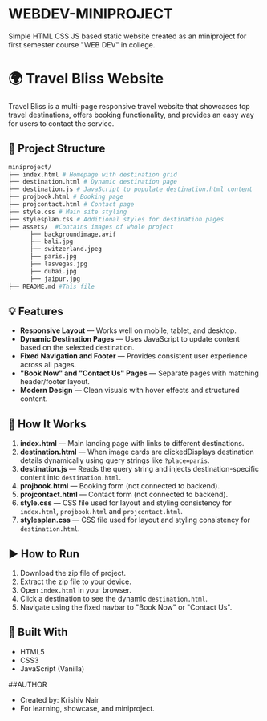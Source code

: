 # WEBDEV-MINIPROJECT
Simple HTML CSS JS based static website created as an miniproject for first semester course "WEB DEV" in college.

# 🌍 Travel Bliss Website

Travel Bliss is a multi-page responsive travel website that showcases top travel destinations, offers booking functionality, and provides an easy way for users to contact the service.

## 📁 Project Structure
```bash
miniproject/
├── index.html # Homepage with destination grid
├── destination.html # Dynamic destination page
├── destination.js # JavaScript to populate destination.html content
├── projbook.html # Booking page
├── projcontact.html # Contact page
├── style.css # Main site styling
├── stylesplan.css # Additional styles for destination pages
├── assets/  #Contains images of whole project
      ├── backgroundimage.avif
      ├── bali.jpg
      ├── switzerland.jpeg
      ├── paris.jpg
      ├── lasvegas.jpg
      ├── dubai.jpg
      ├── jaipur.jpg
├── README.md #This file
```
## 💡 Features

- **Responsive Layout** — Works well on mobile, tablet, and desktop.
- **Dynamic Destination Pages** — Uses JavaScript to update content based on the selected destination.
- **Fixed Navigation and Footer** — Provides consistent user experience across all pages.
- **"Book Now" and "Contact Us" Pages** — Separate pages with matching header/footer layout.
- **Modern Design** — Clean visuals with hover effects and structured content.

## 🔧 How It Works

1. **index.html** — Main landing page with links to different destinations.
2. **destination.html** — When image cards are clickedDisplays destination details dynamically using query strings like `?place=paris`. 
3. **destination.js** — Reads the query string and injects destination-specific content into `destination.html`.
4. **projbook.html** — Booking form (not connected to backend).
5. **projcontact.html** — Contact form (not connected to backend).
6. **style.css** — CSS file used for layout and styling consistency for `index.html`, `projbook.html` and `projcontact.html`.
7. **stylesplan.css** — CSS file used for layout and styling consistency for `destination.html`.

## ▶️ How to Run

1. Download the zip file of project.
2. Extract the zip file to your device.
3. Open `index.html` in your browser.
4. Click a destination to see the dynamic `destination.html`.
5. Navigate using the fixed navbar to "Book Now" or "Contact Us".

## 🧱 Built With

- HTML5
- CSS3
- JavaScript (Vanilla)

##AUTHOR
- Created by: Krishiv Nair  
- For learning, showcase, and miniproject.




